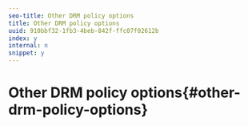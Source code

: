 ```yaml
---
seo-title: Other DRM policy options
title: Other DRM policy options
uuid: 910bbf32-1fb3-4beb-842f-ffc07f02612b
index: y
internal: n
snippet: y
---
```


# Other DRM policy options{#other-drm-policy-options}

